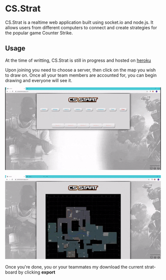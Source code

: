 # CS.Strat
CS.Strat is a realtime web application built using socket.io and node.js.
It allows users from different computers to connect and create strategies for the popular game Counter Strike.


## Usage
At the time of writting, CS.Strat is still in progress and hosted on [heroku](https://csstrat.herokuapp.com)

Upon joining you need to choose a server, then click on the map you wish to draw on. Once all your team members are accounted for, you can begin drawing and everyone will see it. 

[scene1]: https://github.com/boxkr/cs.strat/blob/master/etc/cs1.gif "Scene 1"
[scene2]: https://github.com/boxkr/cs.strat/blob/master/etc/cs2.gif "Scene 2"


![scene1]

![scene2]

Once you're done, you or your teammates my download the current strat-board by clicking **export**



